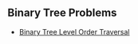 ## Binary Tree Problems

- [Binary Tree Level Order Traversal](https://www.geeksforgeeks.org/problems/level-order-traversal/1)